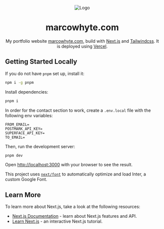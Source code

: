 <div align="center">
  <img alt="Logo" src="https://github.com/marwhyte/portfolio/assets/39717954/cb2546ab-7564-46b3-83a0-a6fa31ce544a" />
</div>
  <h1 align="center">
    marcowhyte.com
  </h1>
<p align="center">
  My portfolio website <a href="https://marcowhyte.com" target="_blank">marcowhyte.com</a>, build with <a href="https://nextjs.org/" target="_blank">Next.js</a> and <a href="https://tailwindcss.com/" target="_blank">Tailwindcss</a>. It is deployed using <a href="https://vercel.com/" target="_blank">Vercel</a>.


## Getting Started Locally

If you do not have `pnpm` set up, install it:
```bash
npm i -g pnpm
```

Install dependencies:
```bash
pnpm i
```

In order for the contact section to work, create a `.env.local` file with the following env variables:
```
FROM_EMAIL=
POSTMARK_API_KEY=
SUPERFACE_API_KEY=
TO_EMAIL=
```

Then, run the development server:
```bash
pnpm dev
```

Open [http://localhost:3000](http://localhost:3000) with your browser to see the result.

This project uses [`next/font`](https://nextjs.org/docs/basic-features/font-optimization) to automatically optimize and load Inter, a custom Google Font.

## Learn More

To learn more about Next.js, take a look at the following resources:

- [Next.js Documentation](https://nextjs.org/docs) - learn about Next.js features and API.
- [Learn Next.js](https://nextjs.org/learn) - an interactive Next.js tutorial.
